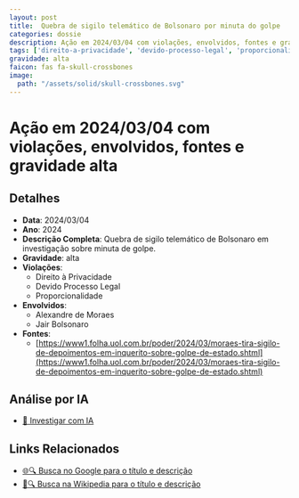 ```yaml
---
layout: post
title:  Quebra de sigilo telemático de Bolsonaro por minuta do golpe
categories: dossie
description: Ação em 2024/03/04 com violações, envolvidos, fontes e gravidade alta
tags: ['direito-a-privacidade', 'devido-processo-legal', 'proporcionalidade', 'alexandre-de-moraes', 'jair-bolsonaro', 'gravidade-alta']
gravidade: alta
faicon: fas fa-skull-crossbones
image:
  path: "/assets/solid/skull-crossbones.svg"
---
```


# Ação em 2024/03/04 com violações, envolvidos, fontes e gravidade alta

## Detalhes
- **Data**: 2024/03/04
- **Ano**: 2024
- **Descrição Completa**: Quebra de sigilo telemático de Bolsonaro em investigação sobre minuta de golpe.
- **Gravidade**: alta <i class="fas fa-skull-crossbones fa-2x"></i>
- **Violações**:
  - Direito à Privacidade
  - Devido Processo Legal
  - Proporcionalidade
- **Envolvidos**:
  - Alexandre de Moraes
  - Jair Bolsonaro
- **Fontes**:
  - [https://www1.folha.uol.com.br/poder/2024/03/moraes-tira-sigilo-de-depoimentos-em-inquerito-sobre-golpe-de-estado.shtml](https://www1.folha.uol.com.br/poder/2024/03/moraes-tira-sigilo-de-depoimentos-em-inquerito-sobre-golpe-de-estado.shtml)

## Análise por IA
- [🤖 Investigar com IA](https://www.perplexity.ai/search?q=%22Alexandre%20de%20Moraes%22%20Quebra%20de%20sigilo%20telem%C3%A1tico%20de%20Bolsonaro%20por%20minuta%20do%20golpe%20Quebra%20de%20sigilo%20telem%C3%A1tico%20de%20Bolsonaro%20em%20investiga%C3%A7%C3%A3o%20sobre%20minuta%20de%20golpe.%20Direito%20%C3%A0%20Privacidade%20Devido%20Processo%20Legal%20Proporcionalidade%202024%20gravidade%20alta)

## Links Relacionados
- [🌐🔍 Busca no Google para o título e descrição](https://www.google.com/search?q=%22Alexandre%20de%20Moraes%22%20Quebra%20de%20sigilo%20telem%C3%A1tico%20de%20Bolsonaro%20por%20minuta%20do%20golpe%20Quebra%20de%20sigilo%20telem%C3%A1tico%20de%20Bolsonaro%20em%20investiga%C3%A7%C3%A3o%20sobre%20minuta%20de%20golpe.%20Direito%20%C3%A0%20Privacidade%20Devido%20Processo%20Legal%20Proporcionalidade%202024%20gravidade%20alta)
- [📖🔍 Busca na Wikipedia para o título e descrição](https://pt.wikipedia.org/w/index.php?search=%22Alexandre%20de%20Moraes%22%20Quebra%20de%20sigilo%20telem%C3%A1tico%20de%20Bolsonaro%20por%20minuta%20do%20golpe%20Quebra%20de%20sigilo%20telem%C3%A1tico%20de%20Bolsonaro%20em%20investiga%C3%A7%C3%A3o%20sobre%20minuta%20de%20golpe.%20Direito%20%C3%A0%20Privacidade%20Devido%20Processo%20Legal%20Proporcionalidade%202024%20gravidade%20alta)

